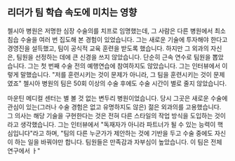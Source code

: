 ## 리더가 팀 학습 속도에 미치는 영향
첼시아 병원은 저명한 심장 수술의를 치프로 임명했는데, 그 사람은 다른 병원에서 최소 침습 수술을 여러 번 집도해 본 경험이 있었습니다. 그는 새로운 기술에 투자해야 한다고 경영진을 설득했고, 팀이 공식적 교육 훈련을 받도록 했습니다. 하지만 그 외과의 자신은, 팀원을 선정하는 데에 큰 신경을 쓰지 않았습니다. 단순히 근속 연수로 팀원을 뽑았습니다. 그는 첫 번째 수술 전의 예행연습에 참여하지도 않았습니다. 그는 인터뷰에서 이렇게 말했습니다. "저를 훈련시키는 것이 문제가 아니라, 그 팀을 훈련시키는 것이 문제였죠" 첼시아 병원의 팀은 50회 이상의 수술 후에도 수술 시간이 별로 줄지 않았습니다.

마운틴 메디컬 센터는 별 볼 것 없는 변두리 병원이었습니다. 당시 그곳은 새로운 수술에 관심이 있는(그러나 수술 경험은 없고 유명하지도 않은) 젊은 외과의를 고용했습니다. 그 의사는 해당 기술을 구현한다는 것은 전혀 다른 스타일의 작업 방식을 도입하는 것이라고 생각했습니다. 그는 인터뷰에서 "독재자가 아니라 파트너가 될 수 있는 능력이 핵심입니다"라고 하며, "팀의 다른 누군가가 제안하는 것에 기반을 두고 수술 중에도 자신이 하는 일을 바꿔야만 합니다. 팀원들은 만족감과 자부심이 높았습니다. 이 팀은 전체 연구에서 ㅏ"
